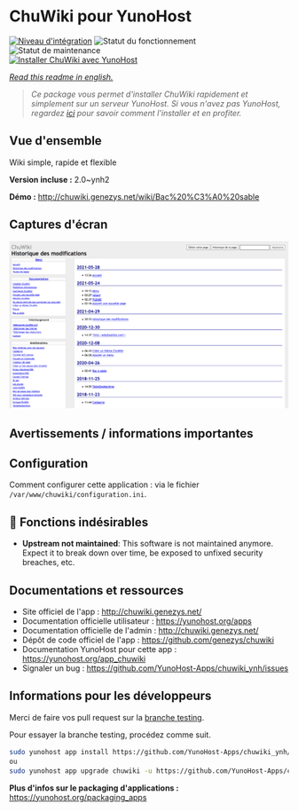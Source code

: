 <!--
N.B.: This README was automatically generated by https://github.com/YunoHost/apps/tree/master/tools/README-generator
It shall NOT be edited by hand.
-->

# ChuWiki pour YunoHost

[![Niveau d'intégration](https://dash.yunohost.org/integration/chuwiki.svg)](https://dash.yunohost.org/appci/app/chuwiki) ![Statut du fonctionnement](https://ci-apps.yunohost.org/ci/badges/chuwiki.status.svg) ![Statut de maintenance](https://ci-apps.yunohost.org/ci/badges/chuwiki.maintain.svg)  
[![Installer ChuWiki avec YunoHost](https://install-app.yunohost.org/install-with-yunohost.svg)](https://install-app.yunohost.org/?app=chuwiki)

*[Read this readme in english.](./README.md)*

> *Ce package vous permet d'installer ChuWiki rapidement et simplement sur un serveur YunoHost.
Si vous n'avez pas YunoHost, regardez [ici](https://yunohost.org/#/install) pour savoir comment l'installer et en profiter.*

## Vue d'ensemble

Wiki simple, rapide et flexible

**Version incluse :** 2.0~ynh2

**Démo :** http://chuwiki.genezys.net/wiki/Bac%20%C3%A0%20sable

## Captures d'écran

![Capture d'écran de ChuWiki](./doc/screenshots/screenshot.png)

## Avertissements / informations importantes

## Configuration

Comment configurer cette application : via le fichier `/var/www/chuwiki/configuration.ini`.

## :red_circle: Fonctions indésirables

- **Upstream not maintained**: This software is not maintained anymore. Expect it to break down over time, be exposed to unfixed security breaches, etc.

## Documentations et ressources

* Site officiel de l'app : <http://chuwiki.genezys.net/>
* Documentation officielle utilisateur : <https://yunohost.org/apps>
* Documentation officielle de l'admin : <http://chuwiki.genezys.net/>
* Dépôt de code officiel de l'app : <https://github.com/genezys/chuwiki>
* Documentation YunoHost pour cette app : <https://yunohost.org/app_chuwiki>
* Signaler un bug : <https://github.com/YunoHost-Apps/chuwiki_ynh/issues>

## Informations pour les développeurs

Merci de faire vos pull request sur la [branche testing](https://github.com/YunoHost-Apps/chuwiki_ynh/tree/testing).

Pour essayer la branche testing, procédez comme suit.

``` bash
sudo yunohost app install https://github.com/YunoHost-Apps/chuwiki_ynh/tree/testing --debug
ou
sudo yunohost app upgrade chuwiki -u https://github.com/YunoHost-Apps/chuwiki_ynh/tree/testing --debug
```

**Plus d'infos sur le packaging d'applications :** <https://yunohost.org/packaging_apps>
